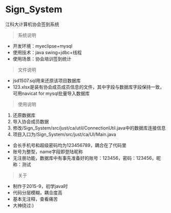# Sign_System
江科大计算机协会签到系统

>系统说明
* 开发环境：myeclipse+mysql
* 使用技术：java swing+jdbc+线程
* 使用场景：协会培训签到统计

> 文件说明	 

* jsd1507.sql用来还原该项目数据库
* 123.xlsx是装有协会成员成员信息的文件，其中字段与数据库字段保持一致，可用navicat for mysql批量导入数据库

> 使用说明  

1. 还原数据库
2. 导入协会成员数据
3. 修改/Sign_System/src/just/ca/util/ConnectionUtil.java中的数据库连接信息
4. 项目入口为/Sign_System/src/just/ca/UI/Main.java 

* 会长手机号和超级密码均为123456789，耦合在了代码里
* 账号为整型，name字段即登陆昵称
* 无注册功能，数据库中有事先准备好的账号：123456，密码：123456，昵称：测试

>关于

* 制作于2015-9，初学java时
* 代码分层模糊，耦合度高
* 基本无注释，查看痛苦
* 大神绕过:)
